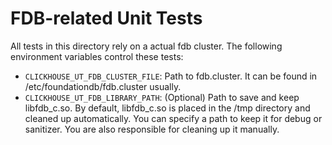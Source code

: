 # FDB-related Unit Tests

All tests in this directory rely on a actual fdb cluster.
The following environment variables control these tests:

* `CLICKHOUSE_UT_FDB_CLUSTER_FILE`: Path to fdb.cluster. It can be found in
  /etc/foundationdb/fdb.cluster usually.
* `CLICKHOUSE_UT_FDB_LIBRARY_PATH`: (Optional) Path to save and keep libfdb_c.so.
   By default, libfdb_c.so is placed in the /tmp directory and cleaned up automatically.
   You can specify a path to keep it for debug or sanitizer.
   You are also responsible for cleaning up it manually.
